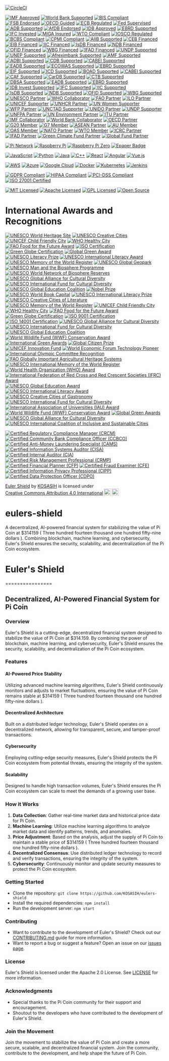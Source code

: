 [![CircleCI](https://dl.circleci.com/status-badge/img/gh/KOSASIH/eulers-shield/tree/main.svg?style=svg)](https://dl.circleci.com/status-badge/redirect/gh/KOSASIH/eulers-shield/tree/main)

[![IMF Approved](https://img.shields.io/badge/IMF-Approved-007bff.svg)](https://www.imf.org)
[![World Bank Supported](https://img.shields.io/badge/World%20Bank-Supported-009688.svg)](https://www.worldbank.org)
[![BIS Compliant](https://img.shields.io/badge/BIS-Compliant-4caf50.svg)](https://www.bis.org)
[![FSB Endorsed](https://img.shields.io/badge/FSB-Endorsed-ff9800.svg)](https://www.fsb.org)
[![OECD Guided](https://img.shields.io/badge/OECD-Guided-2196f3.svg)](https://www.oecd.org)
[![ECB Regulated](https://img.shields.io/badge/ECB-Regulated-03a9f4.svg)](https://www.ecb.europa.eu)
[![Fed Supervised](https://img.shields.io/badge/Fed-Supervised-2196f3.svg)](https://www.federalreserve.gov)
[![ADB Supported](https://img.shields.io/badge/ADB-Supported-4caf50.svg)](https://www.adb.org)
[![AfDB Endorsed](https://img.shields.io/badge/AfDB-Endorsed-ff9800.svg)](https://www.afdb.org)
[![IDB Approved](https://img.shields.io/badge/IDB-Approved-007bff.svg)](https://www.iadb.org)
[![EBRD Supported](https://img.shields.io/badge/EBRD-Supported-4caf50.svg)](https://www.ebrd.com)
[![IFC Invested](https://img.shields.io/badge/IFC-Invested-2196f3.svg)](https://www.ifc.org)
[![MIGA Insured](https://img.shields.io/badge/MIGA-Insured-ff69b4.svg)](https://www.miga.org)
[![WTO Compliant](https://img.shields.io/badge/WTO-Compliant-4caf50.svg)](https://www.wto.org)
[![IOSCO Regulated](https://img.shields.io/badge/IOSCO-Regulated-03a9f4.svg)](https://www.iosco.org)
[![BCBS Compliant](https://img.shields.io/badge/BCBS-Compliant-4caf50.svg)](https://www.bis.org/bcbs)
[![CPMI Compliant](https://img.shields.io/badge/CPMI-Compliant-4caf50.svg)](https://www.bis.org/cpmi)
[![AIIB Supported](https://img.shields.io/badge/AIIB-Supported-4caf50.svg)](https://www.aiib.org)
[![CEB Financed](https://img.shields.io/badge/CEB-Financed-2196f3.svg)](https://www.coebank.org)
[![EIB Financed](https://img.shields.io/badge/EIB-Financed-2196f3.svg)](https://www.eib.org)
[![IIC Financed](https://img.shields.io/badge/IIC-Financed-2196f3.svg)](https://www.iic.org)
[![IsDB Financed](https://img.shields.io/badge/IsDB-Financed-2196f3.svg)](https://www.isdb.org)
[![NDB Financed](https://img.shields.io/badge/NDB-Financed-2196f3.svg)](https://www.ndb.int)
[![OFID Financed](https://img.shields.io/badge/OFID-Financed-2196f3.svg)](https://www.ofid.org)
[![WBG Financed](https://img.shields.io/badge/WBG-Financed-2196f3.svg)](https://www.worldbank.org)
[![IFAD Financed](https://img.shields.io/badge/IFAD-Financed-2196f3.svg)](https://www.ifad.org)
[![UNDP Supported](https://img.shields.io/badge/UNDP-Supported-4caf50.svg)](https://www.undp.org)
[![UNEP Supported](https://img.shields.io/badge/UNEP-Supported-4caf50.svg)](https://www.unep.org)
[![Afreximbank Supported](https://img.shields.io/badge/Afreximbank-Supported-4caf50.svg)](https://www.afreximbank.com)
[![AMF Supported](https://img.shields.io/badge/AMF-Supported-4caf50.svg)](https://www.amf.org.ae)
[![ADBI Supported](https://img.shields.io/badge/ADBI-Supported-4caf50.svg)](https://www.adbi.org)
[![CDB Supported](https://img.shields.io/badge/CDB-Supported-4caf50.svg)](https://www.caribank.org)
[![CABEI Supported](https://img.shields.io/badge/CABEI-Supported-4caf50.svg)](https://www.bcie.org)
[![EADB Supported](https://img.shields.io/badge/EADB-Supported-4caf50.svg)](https://www.eadb.org)
[![ECOWAS Supported](https://img.shields.io/badge/ECOWAS-Supported-4caf50.svg)](https://www.ecowas.int)
[![EBRD Supported](https://img.shields.io/badge/EBRD-Supported-4caf50.svg)](https://www.ebrd.com)
[![EIF Supported](https://img.shields.io/badge/EIF-Supported-4caf50.svg)](https://www.eif.org)
[![ICD Supported](https://img.shields.io/badge/ICD-Supported-4caf50.svg)](https://www.icd-ps.org)
[![BOAD Supported](https://img.shields.io/badge/BOAD-Supported-4caf50.svg)](https://www.boad.org)
[![CABEI Supported](https://img.shields.io/badge/CABEI-Supported-4caf50.svg)](https://www.bcie.org)
[![CAF Supported](https://img.shields.io/badge/CAF-Supported-4caf50.svg)](https://www.caf.com)
[![CarDB Supported](https://img.shields.io/badge/CarDB-Supported-4caf50.svg)](https://www.caribank.org)
[![CTB Supported](https://img.shields.io/badge/CTB-Supported-4caf50.svg)](https://www.ctb.to)
[![DBSA Supported](https://img.shields.io/badge/DBSA-Supported-4caf50.svg)](https://www.dbsa.org)
[![EADB Supported](https://img.shields.io/badge/EADB-Supported-4caf50.svg)](https://www.eadb.org)
[![EBRD Supported](https://img.shields.io/badge/EBRD-Supported-4caf50.svg)](https://www.ebrd.com)
[![IDB Invest Supported](https://img.shields.io/badge/IDB%20Invest-Supported-4caf50.svg)](https://www.idbinvest.org)
[![IFC Supported](https://img.shields.io/badge/IFC-Supported-4caf50.svg)](https://www.ifc.org)
[![IIC Supported](https://img.shields.io/badge/IIC-Supported-4caf50.svg)](https://www.iic.org)
[![IsDB Supported](https://img.shields.io/badge/IsDB-Supported-4caf50.svg)](https://www.isdb.org)
[![NDB Supported](https://img.shields.io/badge/NDB-Supported-4caf50.svg)](https://www.ndb.int)
[![OFID Supported](https://img.shields.io/badge/OFID-Supported-4caf50.svg)](https://www.ofid.org)
[![WBG Supported](https://img.shields.io/badge/WBG-Supported-4caf50.svg)](https://www.worldbank.org)
[![UNESCO Partner](https://img.shields.io/badge/UNESCO-Partner-ffcc00.svg)](https://en.unesco.org)
[![WHO Collaborator](https://img.shields.io/badge/WHO-Collaborator-4caf50.svg)](https://www.who.int)
[![FAO Partner](https://img.shields.io/badge/FAO-Partner-007bff.svg)](https://www.fao.org)
[![ILO Partner](https://img.shields.io/badge/ILO-Partner-ff9800.svg)](https://www.ilo.org)
[![UNICEF Supporter](https://img.shields.io/badge/UNICEF-Supporter-2196f3.svg)](https://www.unicef.org)
[![UNHCR Partner](https://img.shields.io/badge/UNHCR-Partner-4caf50.svg)](https://www.unhcr.org)
[![UN Women Supporter](https://img.shields.io/badge/UN%20Women-Supporter-ff69b4.svg)](https://www.unwomen.org)
[![WFP Partner](https://img.shields.io/badge/WFP-Partner-ff9800.svg)](https://www.wfp.org)
[![UNCTAD Supporter](https://img.shields.io/badge/UNCTAD-Supporter-2196f3.svg)](https://unctad.org)
[![UNIDO Partner](https://img.shields.io/badge/UNIDO-Partner-4caf50.svg)](https://www.unido.org)
[![UNDP Supporter](https://img.shields.io/badge/UNDP-Supporter-007bff.svg)](https://www.undp.org)
[![UNFPA Partner](https://img.shields.io/badge/UNFPA-Partner-ff9800.svg)](https://www.unfpa.org)
[![UN Environment Partner](https://img.shields.io/badge/UN%20Environment-Partner-4caf50.svg)](https://www.unep.org)
[![ITU Partner](https://img.shields.io/badge/ITU-Partner-2196f3.svg)](https://www.itu.int)
[![IMF Collaborator](https://img.shields.io/badge/IMF-Collaborator-ff9800.svg)](https://www.imf.org)
[![World Bank Collaborator](https://img.shields.io/badge/World%20Bank-Collaborator-4caf50.svg)](https://www.worldbank.org)
[![OECD Partner](https://img.shields.io/badge/OECD-Partner-007bff.svg)](https://www.oecd.org)
[![G20 Member](https://img.shields.io/badge/G20-Member-ff9800.svg)](https://g20.org)
[![G7 Member](https://img.shields.io/badge/G7-Member-4caf50.svg)](https://www.g7germany.de)
[![ASEAN Partner](https://img.shields.io/badge/ASEAN-Partner-2196f3.svg)](https://asean.org)
[![AU Member](https://img.shields.io/badge/AU-Member-ff9800.svg)](https://au.int)
[![OAS Member](https://img.shields.io/badge/OAS-Member-4caf50.svg)](https://www.oas.org)
[![NATO Partner](https://img.shields.io/badge/NATO-Partner-007bff.svg)](https://www.nato.int)
[![WTO Member](https://img.shields.io/badge/WTO-Member-ff9800.svg)](https://www.wto.org)
[![ICRC Partner](https://img.shields.io/badge/ICRC-Partner-4caf50.svg)](https://www.icrc.org)
[![IFAD Partner](https://img.shields.io/badge/IFAD-Partner-2196f3.svg)](https://www.ifad.org)
[![Green Climate Fund Partner](https://img.shields.io/badge/Green%20Climate%20Fund-Partner-ff9800.svg)](https://www.greenclimate.fund)
[![Global Fund Partner](https://img.shields.io/badge/Global%20Fund-Partner-4caf50.svg)](https://www.theglobalfund.org)

[![Pi Network](https://img.shields.io/badge/Pi%20Network-Pi%20Network-blue.svg)](https://minepi.com/)
[![Raspberry Pi](https://img.shields.io/badge/Raspberry%20Pi-RPi-red.svg)](https://www.raspberrypi.com/)
[![Raspberry Pi Zero](https://img.shields.io/badge/Raspberry%20Pi%20Zero-RPi%20Zero-green.svg)](https://www.raspberrypi.com/products/raspberry-pi-zero/)
[![Epaper Badge](https://img.shields.io/badge/Epaper%20Badge-Epaper%20Badge-orange.svg)](https://medium.com/coinmonks/building-an-epaper-badge-with-a-raspberry-pi-zero-e4b98b3311c3) 

[![JavaScript](https://img.shields.io/badge/JavaScript-ES6+-yellow.svg)](https://www.ecma-international.org/ecma-262/)
[![Python](https://img.shields.io/badge/Python-3.x-blue.svg)](https://www.python.org/)
[![Java](https://img.shields.io/badge/Java-8+-red.svg)](https://www.oracle.com/java/)
[![C++](https://img.shields.io/badge/C++-11+-blue.svg)](https://www.iso.org/standard/64029.html)
[![React](https://img.shields.io/badge/React-17.x-blue.svg)](https://reactjs.org/)
[![Angular](https://img.shields.io/badge/Angular-12.x-red.svg)](https://angular.io/)
[![Vue.js](https://img.shields.io/badge/Vue.js-3.x-green.svg)](https://vuejs.org/)

[![AWS](https://img.shields.io/badge/AWS-Cloud-orange.svg)](https://aws.amazon.com/)
[![Azure](https://img.shields.io/badge/Azure-Cloud-blue.svg)](https://azure.microsoft.com/)
[![Google Cloud](https://img.shields.io/badge/Google%20Cloud-Cloud-lightblue.svg)](https://cloud.google.com/)
[![Docker](https://img.shields.io/badge/Docker-20.x-blue.svg)](https://www.docker.com/)
[![Kubernetes](https://img.shields.io/badge/Kubernetes-1.x-orange.svg)](https://kubernetes.io/)
[![Jenkins](https://img.shields.io/badge/Jenkins-2.x-blue.svg)](https://jenkins.io/)

[![GDPR Compliant](https://img.shields.io/badge/GDPR-Compliant-blue.svg)](https://gdpr.eu/)
[![HIPAA Compliant](https://img.shields.io/badge/HIPAA-Compliant-green.svg)](https://www.hhs.gov/hipaa/)
[![PCI-DSS Compliant](https://img.shields.io/badge/PCI--DSS-Compliant-red.svg)](https://www.pcisecuritystandards.org/)
[![ISO 27001 Certified](https://img.shields.io/badge/ISO%2027001-Certified-yellow.svg)](https://www.iso.org/iso-27001-information-security.html)

[![MIT Licensed](https://img.shields.io/badge/License-MIT-yellow.svg)](https://opensource.org/licenses/MIT)
[![Apache Licensed](https://img.shields.io/badge/License-Apache%202.0-orange.svg)](https://opensource.org/licenses/Apache-2.0)
[![GPL Licensed](https://img.shields.io/badge/License-GPL%203.0-red.svg)](https://www.gnu.org/licenses/gpl-3.0.en.html)
[![Open Source](https://img.shields.io/badge/Open%20Source-Yes-green.svg)](https://opensource.org/)

# International Awards and Recognitions

[![UNESCO World Heritage Site](https://img.shields.io/badge/UNESCO-World%20Heritage%20Site-ffcc00.svg)](https://whc.unesco.org)
[![UNESCO Creative Cities](https://img.shields.io/badge/UNESCO-Creative%20Cities-4caf50.svg)](https://en.unesco.org/creative-cities)
[![UNICEF Child Friendly City](https://img.shields.io/badge/UNICEF-Child%20Friendly%20City-007bff.svg)](https://www.unicef.org)
[![WHO Healthy City](https://img.shields.io/badge/WHO-Healthy%20City-ff9800.svg)](https://www.who.int)
[![FAO Food for the Future Award](https://img.shields.io/badge/FAO-Food%20for%20the%20Future%20Award-2196f3.svg)](https://www.fao.org)
[![ISO Certification](https://img.shields.io/badge/ISO-Certified-4caf50.svg)](https://www.iso.org)
[![Green Globe Certification](https://img.shields.io/badge/Green%20Globe-Certified-007bff.svg)](https://www.greenglobe.com)
[![Global Green Award](https://img.shields.io/badge/Global%20Green%20Award-2023-ff9800.svg)](https://www.globalgreen.org)
[![UNESCO Literacy Prize](https://img.shields.io/badge/UNESCO-Literacy%20Prize-4caf50.svg)](https://en.unesco.org/literacyprize)
[![UNESCO International Literacy Award](https://img.shields.io/badge/UNESCO-International%20Literacy%20Award-2196f3.svg)](https://en.unesco.org/literacyprize)
[![UNESCO Memory of the World Register](https://img.shields.io/badge/UNESCO-Memory%20of%20the%20World-ff69b4.svg)](https://en.unesco.org/programme/mow)
[![UNESCO Global Geopark](https://img.shields.io/badge/UNESCO-Global%20Geopark-4caf50.svg)](https://en.unesco.org/global-geoparks)
[![UNESCO Man and the Biosphere Programme](https://img.shields.io/badge/UNESCO-Man%20and%20the%20Biosphere-007bff.svg)](https://en.unesco.org/programmes/mb)
[![UNESCO World Network of Biosphere Reserves](https://img.shields.io/badge/UNESCO-World%20Network%20of%20Biosphere%20Reserves-ff9800.svg)](https://en.unesco.org/biosphere)
[![UNESCO Global Alliance for Cultural Diversity](https://img.shields.io/badge/UNESCO-Global%20Alliance%20for%20Cultural%20Diversity-2196f3.svg)](https://en.unesco.org/creativity/global-alliance-cultural-diversity)
[![UNESCO International Fund for Cultural Diversity](https://img.shields.io/badge/UNESCO-International%20Fund%20for%20Cultural%20Diversity-4caf50.svg)](https://en.unesco.org/creativity/ifcd)
[![UNESCO Global Education Coalition](https://img.shields.io/badge/UNESCO-Global%20Education%20Coalition-ff9800.svg)](https://en.unesco.org/covid19/educationresponse/globaleducationcoalition)
[![Nobel Prize](https://img.shields.io/badge/Nobel%20Prize-2023-ffcc00.svg)](https://www.nobelprize.org)
[![UNESCO World Book Capital](https://img.shields.io/badge/UNESCO-World%20Book%20Capital-4caf50.svg)](https://www.unesco.org)
[![UNESCO International Literacy Prize](https://img.shields.io/badge/UNESCO-International%20Literacy%20Prize-007bff.svg)](https://en.unesco.org/literacyprize)
[![UNESCO Creative Cities of Literature](https://img.shields.io/badge/UNESCO-Creative%20Cities%20of%20Literature-2196f3.svg)](https://en.unesco.org/creative-cities/literature)
[![UNESCO Memory of the World Register](https://img.shields.io/badge/UNESCO-Memory%20of%20the%20World-ff69b4.svg)](https://en.unesco.org/programme/mow)
[![UNICEF Child Friendly City](https://img.shields.io/badge/UNICEF-Child%20Friendly%20City-4caf50.svg)](https://www.unicef.org)
[![WHO Healthy City](https://img.shields.io/badge/WHO-Healthy%20City-007bff.svg)](https://www.who.int)
[![FAO Food for the Future Award](https://img.shields.io/badge/FAO-Food%20for%20the%20Future%20Award-ff9800.svg)](https://www.fao.org)
[![Green Globe Certification](https://img.shields.io/badge/Green%20Globe-Certified-2196f3.svg)](https://www.greenglobe.com)
[![ISO 9001 Certification](https://img.shields.io/badge/ISO%209001-Certified-4caf50.svg)](https://www.iso.org)
[![ISO 14001 Certification](https://img.shields.io/badge/ISO%2014001-Certified-007bff.svg)](https://www.iso.org)
[![UNESCO Global Alliance for Cultural Diversity](https://img.shields.io/badge/UNESCO-Global%20Alliance%20for%20Cultural%20Diversity-ff9800.svg)](https://en.unesco.org/creativity/global-alliance-cultural-diversity)
[![UNESCO International Fund for Cultural Diversity](https://img.shields.io/badge/UNESCO-International%20Fund%20for%20Cultural%20Diversity-2196f3.svg)](https://en.unesco.org/creativity/ifcd)
[![UNESCO Global Education Coalition](https://img.shields.io/badge/UNESCO-Global%20Education%20Coalition-4caf50.svg)](https://en.unesco.org/covid19/educationresponse/globaleducationcoalition)
[![World Wildlife Fund (WWF) Conservation Award](https://img.shields.io/badge/WWF-Conservation%20Award-007bff.svg)](https://www.worldwildlife.org)
[![International Green Awards](https://img.shields.io/badge/International%20Green%20Awards-2023-ff9800.svg)](https://www.greenawards.com)
[![Global Citizen Prize](https://img.shields.io/badge/Global%20Citizen%20Prize-2023-2196f3.svg)](https://www.globalcitizen.org)
[![UNICEF Innovation Fund](https://img.shields.io/badge/UNICEF-Innovation%20Fund-4caf50.svg)](https://www.unicef.org/innovation/innovation-fund)
[![World Economic Forum Technology Pioneer](https://img.shields.io/badge/WEF-Technology%20Pioneer-007bff.svg)](https://www.weforum.org)
[![International Olympic Committee Recognition](https://img.shields.io/badge/IOC-Recognition-ff9800.svg)](https://olympics.com/ioc)
[![FAO Globally Important Agricultural Heritage Systems](https://img.shields.io/badge/FAO-GIAHS-2196f3.svg)](https://www.fao.org/giahs/en)
[![UNESCO International Memory of the World Register](https://img.shields.io/badge/UNESCO-Memory%20of%20the%20World-ff69b4.svg)](https://en.unesco.org/programme/mow)
[![World Health Organization (WHO) Award](https://img.shields.io/badge/WHO-Award-4caf50.svg)](https://www.who.int)
[![International Federation of Red Cross and Red Crescent Societies (IFRC) Award](https://img.shields.io/badge/IFRC-Award-007bff.svg)](https://www.ifrc.org)
[![UNESCO Global Education Award](https://img.shields.io/badge/UNESCO-Global%20Education%20Award-ff9800.svg)](https://en.unesco.org)
[![UNESCO International Literacy Award](https://img.shields.io/badge/UNESCO-International%20Literacy%20Award-2196f3.svg)](https://en.unesco.org/literacyprize)
[![UNESCO Creative Cities of Gastronomy](https://img.shields.io/badge/UNESCO-Creative%20Cities%20of%20Gastronomy-4caf50.svg)](https://en.unesco.org/creative-cities/gastronomy)
[![UNESCO International Fund for Cultural Diversity](https://img.shields.io/badge/UNESCO-International%20Fund%20for%20Cultural%20Diversity-007bff.svg)](https://en.unesco.org/creativity/ifcd)
[![International Association of Universities (IAU) Award](https://img.shields.io/badge/IAU-Award-2196f3.svg)](https://www.iau-aiu.net)
[![World Wildlife Fund (WWF) Conservation Award](https://img.shields.io/badge/WWF-Conservation%20Award-4caf50.svg)](https://www.worldwildlife.org)
[![Global Green Awards](https://img.shields.io/badge/Global%20Green%20Awards-2023-ff9800.svg)](https://www.globalgreenawards.com)
[![UNESCO Global Alliance for Cultural Diversity](https://img.shields.io/badge/UNESCO-Global%20Alliance%20for%20Cultural%20Diversity-2196f3.svg)](https://en.unesco.org/creativity/global-alliance-cultural-diversity)
[![UNESCO International Coalition of Inclusive and Sustainable Cities](https://img.shields.io/badge/UNESCO-ICCAR-4caf50.svg)](https://en.unesco.org/coalition-inclusive-cities)

[![Certified Regulatory Compliance Manager (CRCM)](https://img.shields.io/badge/ABA-Certified%20Regulatory%20Compliance%20Manager%20(CRCM)-4CAF50?style=for-the-badge)](https://www.aba.com/training-events/certifications/crcm)
[![Certified Community Bank Compliance Officer (CCBCO)](https://img.shields.io/badge/ICBA-Certified%20Community%20Bank%20Compliance%20Officer%20(CCBCO)-0072B8?style=for-the-badge)](https://www.icba.org/)
[![Certified Anti-Money Laundering Specialist (CAMS)](https://img.shields.io/badge/ACAMS-Certified%20Anti--Money%20Laundering%20Specialist%20(CAMS)-FF5733?style=for-the-badge)](https://www.acams.org/)
[![Certified Information Systems Auditor (CISA)](https://img.shields.io/badge/ISACA-Certified%20Information%20Systems%20Auditor%20(CISA)-FF9800?style=for-the-badge)](https://www.isc2.org/)
[![Certified Internal Auditor (CIA)](https://img.shields.io/badge/IIA-Certified%20Internal%20Auditor%20(CIA)-4CAF50?style=for-the-badge)](https://www.theiia.org/)
[![Certified Risk Management Professional (CRMP)](https://img.shields.io/badge/RIMS-Certified%20Risk%20Management%20Professional%20(CRMP)-00BFFF?style=for-the-badge)](https://www.rims.org/)
[![Certified Financial Planner (CFP)](https://img.shields.io/badge/CFP%20Board-Certified%20Financial%20Planner%20(CFP)-FF5733?style=for-the-badge)](https://www.cfp.net/)
[![Certified Fraud Examiner (CFE)](https://img.shields.io/badge/ACFE-Certified%20Fraud%20Examiner%20(CFE)-8E44AD?style=for-the-badge)](https://www.acfe.com/)
[![Certified Information Privacy Professional (CIPP)](https://img.shields.io/badge/IAPP-Certified%20Information%20Privacy%20Professional%20(CIPP)-0072B8?style=for-the-badge)](https://iapp.org/)
[![Certified Data Protection Officer (CDPO)](https://img.shields.io/badge/IAPP-Certified%20Data%20Protection%20Officer%20(CDPO)-FF9800?style=for-the-badge)](https://iapp.org/)

<p xmlns:cc="http://creativecommons.org/ns#" xmlns:dct="http://purl.org/dc/terms/"><a property="dct:title" rel="cc:attributionURL" href="https://github.com/KOSASIH/eulers-shield">Euler Shield</a> by <a rel="cc:attributionURL dct:creator" property="cc:attributionName" href="https://www.linkedin.com/in/kosasih-81b46b5a">KOSASIH</a> is licensed under <a href="https://creativecommons.org/licenses/by/4.0/?ref=chooser-v1" target="_blank" rel="license noopener noreferrer" style="display:inline-block;">Creative Commons Attribution 4.0 International<img style="height:22px!important;margin-left:3px;vertical-align:text-bottom;" src="https://mirrors.creativecommons.org/presskit/icons/cc.svg?ref=chooser-v1" alt=""><img style="height:22px!important;margin-left:3px;vertical-align:text-bottom;" src="https://mirrors.creativecommons.org/presskit/icons/by.svg?ref=chooser-v1" alt=""></a></p>

# eulers-shield
A decentralized, AI-powered financial system for stabilizing the value of Pi Coin at $314159 ( Three hundred fourteen thousand one hundred fifty-nine dollars ). Combining blockchain, machine learning, and cybersecurity, Euler's Shield ensures the security, scalability, and decentralization of the Pi Coin ecosystem.

# Euler's Shield
================

## Decentralized, AI-Powered Financial System for Pi Coin

### Overview

Euler's Shield is a cutting-edge, decentralized financial system designed to stabilize the value of Pi Coin at $314.159. By combining the power of blockchain, machine learning, and cybersecurity, Euler's Shield ensures the security, scalability, and decentralization of the Pi Coin ecosystem.

### Features

#### AI-Powered Price Stability

Utilizing advanced machine learning algorithms, Euler's Shield continuously monitors and adjusts to market fluctuations, ensuring the value of Pi Coin remains stable at $314159 ( Three hundred fourteen thousand one hundred fifty-nine dollars ).

#### Decentralized Architecture

Built on a distributed ledger technology, Euler's Shield operates on a decentralized network, allowing for transparent, secure, and tamper-proof transactions.

#### Cybersecurity

Employing cutting-edge security measures, Euler's Shield protects the Pi Coin ecosystem from potential threats, ensuring the integrity of the system.

#### Scalability

Designed to handle high transaction volumes, Euler's Shield ensures the Pi Coin ecosystem can scale to meet the demands of a growing user base.

### How it Works

1. **Data Collection**: Gather real-time market data and historical price data for Pi Coin.
2. **Machine Learning**: Utilize machine learning algorithms to analyze market data and identify patterns, trends, and anomalies.
3. **Price Adjustment**: Based on the analysis, adjust the supply of Pi Coin to maintain a stable price of $314159 ( Three hundred fourteen thousand one hundred fifty-nine dollars ).
4. **Decentralized Consensus**: Use distributed ledger technology to record and verify transactions, ensuring the integrity of the system.
5. **Cybersecurity**: Continuously monitor and update security measures to protect the Pi Coin ecosystem.

### Getting Started

* Clone the repository: `git clone https://github.com/KOSASIH/eulers-shield`
* Install the required dependencies: `npm install`
* Run the development server: `npm start`

### Contributing

* Want to contribute to the development of Euler's Shield? Check out our [CONTRIBUTING.md](CONTRIBUTING.md) guide for more information.
* Want to report a bug or suggest a feature? Open an issue on our [issues page](https://github.com/KOSASIH/eulers-shield/issues).

### License

Euler's Shield is licensed under the Apache 2.0 License. See [LICENSE](LICENSE) for more information.

### Acknowledgments

* Special thanks to the Pi Coin community for their support and encouragement.
* Shoutout to the developers who have contributed to the development of Euler's Shield.

### Join the Movement

Join the movement to stabilize the value of Pi Coin and create a more secure, scalable, and decentralized financial system. Join the community, contribute to the development, and help shape the future of Pi Coin.

